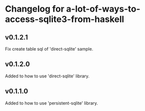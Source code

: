 # Changelog for a-lot-of-ways-to-access-sqlite3-from-haskell

## v0.1.2.1

Fix create table sql of 'direct-sqlite' sample.

## v0.1.2.0

Added to how to use 'direct-sqlite' library.

## v0.1.1.0

Added to how to use 'persistent-sqlite' library.

